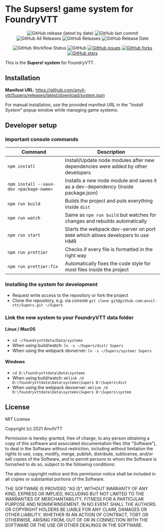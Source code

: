# The Supsers! game system for FoundryVTT

<p align="center">
<img alt="GitHub release (latest by date)" src="https://img.shields.io/github/v/release/anvil-vtt/Supers"> <img alt="GitHub last commit" src="https://img.shields.io/github/last-commit/anvil-vtt/Supers"> <img alt="GitHub All Releases" src="https://img.shields.io/github/downloads/anvil-vtt/Supers/total" /> <img alt="GitHub Releases" src="https://img.shields.io/github/downloads/anvil-vtt/Supers/latest/total" /> <img alt="GitHub Release Date" src="https://img.shields.io/github/release-date/anvil-vtt/Supers?label=latest%20release" /> 
</p>
<p align="center">
<img alt="GitHub Workflow Status" src="https://img.shields.io/github/workflow/status/anvil-vtt/Supers/Supers%20CI"> <img alt="GitHub" src="https://img.shields.io/github/license/anvil-vtt/Supers"> <a href="https://github.com/anvil-vtt/Supers/issues"><img alt="GitHub issues" src="https://img.shields.io/github/issues/anvil-vtt/Supers"></a> <a href="https://github.com/anvil-vtt/Supers/network"><img alt="GitHub forks" src="https://img.shields.io/github/forks/anvil-vtt/Supers"></a> <a href="https://github.com/anvil-vtt/Supers/stargazers"><img alt="GitHub stars" src="https://img.shields.io/github/stars/anvil-vtt/Supers"></a> 
</p>

This is the **Supers! system** for FoundryVTT. 


## Installation
**Manifest URL**: https://github.com/anvil-vtt/Supers/releases/latest/download/system.json

For manual installation, use the provided manifest URL in the "*Install System*" popup window while managing game systems.


## Developer setup

### Important console commands

| Command | Description |
|---------|-------------|
|`npm install`|Install/Update node modules after new dependencies were added by other developers|
|`npm install --save-dev <package-name>`| Installs a new node module and saves it as a dev-dependency (inside package.json)|
|`npm run build`|Builds the project and puts everything inside `dist`|
|`npm run watch`|Same as `npm run build` but watches for changes and rebuilds automatically|
|`npm run start`|Starts the webpack dev-server on port `8080` which allows developers to use HMR|
|`npm run prettier`|Checks if every file is formatted in the right way|
|`npm run prettier:fix`|Automatically fixes the code style for most files inside the project|

### Installing the system for development

- Request write access to the repository or fork the project
- Clone the repository, e.g. via console `git clone git@github.com:anvil-vtt/Supers.git ~/Supers`

### Link the new system to your FoundryVTT data folder

#### Linux / MacOS
  - `cd ~/foundryvttdata/Data/systems`
  - When using build/watch: `ln -s ~/Supers/dist/ Supers`
  - When using the webpack devserver: `ln -s ~/Supers/system/ Supers`
  
#### Windows
  - `cd D:\foundryvttdata\Data\systems`
  - When using build/watch: `mklink /d D:\foundryvttdata\Data\systems\Supers D:\Supers\dist`
  - When using the webpack devserver: `mklink /d D:\foundryvttdata\Data\systems\Supers D:\Supers\system`
  

## License

MIT License

Copyright (c) 2021 AnvilVTT

Permission is hereby granted, free of charge, to any person obtaining a copy
of this software and associated documentation files (the "Software"), to deal
in the Software without restriction, including without limitation the rights
to use, copy, modify, merge, publish, distribute, sublicense, and/or sell
copies of the Software, and to permit persons to whom the Software is
furnished to do so, subject to the following conditions:

The above copyright notice and this permission notice shall be included in all
copies or substantial portions of the Software.

THE SOFTWARE IS PROVIDED "AS IS", WITHOUT WARRANTY OF ANY KIND, EXPRESS OR
IMPLIED, INCLUDING BUT NOT LIMITED TO THE WARRANTIES OF MERCHANTABILITY,
FITNESS FOR A PARTICULAR PURPOSE AND NONINFRINGEMENT. IN NO EVENT SHALL THE
AUTHORS OR COPYRIGHT HOLDERS BE LIABLE FOR ANY CLAIM, DAMAGES OR OTHER
LIABILITY, WHETHER IN AN ACTION OF CONTRACT, TORT OR OTHERWISE, ARISING FROM,
OUT OF OR IN CONNECTION WITH THE SOFTWARE OR THE USE OR OTHER DEALINGS IN THE
SOFTWARE.
